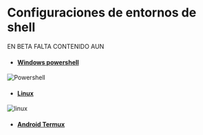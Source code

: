 # Configuraciones de entornos de shell
EN BETA FALTA CONTENIDO AUN
- #### [Windows powershell](https://github.com/erik-451/Conf-Linux/tree/main/Windows)
![Powershell](https://user-images.githubusercontent.com/47476901/168474826-8409bd5c-5348-4af0-bbe5-1acdadac468b.PNG)

- #### [Linux](https://github.com/erik-451/Conf-Linux/tree/main/Linux)
![linux](https://user-images.githubusercontent.com/47476901/168484079-3cc0536e-0306-441a-8139-3e7cd5e4e382.PNG)

- #### [Android Termux](https://github.com/erik-451/Conf-Linux/tree/main/Android-Termux)
